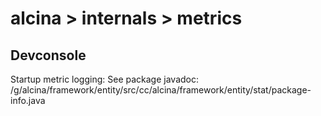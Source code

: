 # alcina > internals > metrics

## Devconsole

Startup metric logging:
See package javadoc:
/g/alcina/framework/entity/src/cc/alcina/framework/entity/stat/package-info.java